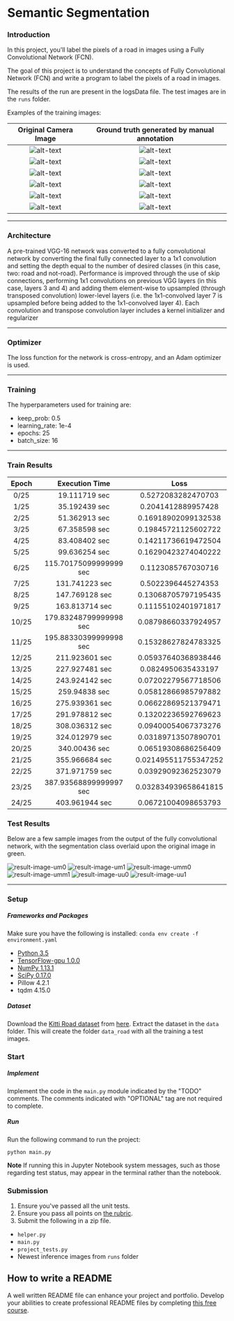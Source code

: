 [//]: # (Image References)

[animated-output]: ./runs/1504658354.6969173/anim_road.gif

[image-um0]: ./data/um_000000.png
[image-um1]: ./data/um_000001.png
[image-umm0]: ./data/umm_000000.png
[image-umm1]: ./data/umm_000001.png
[image-uu0]: ./data/uu_000000.png
[image-uu1]: ./data/uu_000001.png

[gtimage-um0]: ./data/um_lane_000000.png
[gtimage-um1]: ./data/um_lane_000001.png
[gtimage-umm0]: ./data/umm_road_000000.png
[gtimage-umm1]: ./data/umm_road_000001.png
[gtimage-uu0]: ./data/uu_road_000000.png
[gtimage-uu1]: ./data/uu_road_000001.png

[result-image-um0]: ./runs/1504658354.6969173/um_000000.png
[result-image-um1]: ./runs/1504658354.6969173/um_000001.png
[result-image-umm0]: ./runs/1504658354.6969173/umm_000000.png
[result-image-umm1]: ./runs/1504658354.6969173/umm_000001.png
[result-image-uu0]: ./runs/1504658354.6969173/uu_000000.png
[result-image-uu1]: ./runs/1504658354.6969173/uu_000001.png

# Semantic Segmentation

### Introduction
In this project, you'll label the pixels of a road in images using a Fully Convolutional Network (FCN).

The goal of this project is to understand the concepts of Fully Convolutional Network (FCN) and write a program to label the pixels of a road in images.

The results of the run are present in the logsData file. The test images are in the `runs` folder.

Examples of the training images:

Original Camera Image   |  Ground truth generated by manual annotation  
:----------------------:|:--------------------------------------------:
![alt-text][image-um0]  | ![alt-text][gtimage-um0]  
![alt-text][image-um1]  | ![alt-text][gtimage-um1]  
![alt-text][image-umm0]  | ![alt-text][gtimage-umm0]  
![alt-text][image-umm1]  | ![alt-text][gtimage-umm1]  
![alt-text][image-uu0]  | ![alt-text][gtimage-uu0]  
![alt-text][image-uu1]  | ![alt-text][gtimage-uu1]  

---

### Architecture

A pre-trained VGG-16 network was converted to a fully convolutional network by converting the final fully connected layer to a 1x1 convolution and setting the depth equal to the number of desired classes (in this case, two: road and not-road). Performance is improved through the use of skip connections, performing 1x1 convolutions on previous VGG layers (in this case, layers 3 and 4) and adding them element-wise to upsampled (through transposed convolution) lower-level layers (i.e. the 1x1-convolved layer 7 is upsampled before being added to the 1x1-convolved layer 4). Each convolution and transpose convolution layer includes a kernel initializer and regularizer

---

### Optimizer

The loss function for the network is cross-entropy, and an Adam optimizer is used.

---

### Training

The hyperparameters used for training are:

  - keep_prob: 0.5
  - learning_rate: 1e-4
  - epochs: 25
  - batch_size: 16

---

### Train Results
Epoch   |  Execution Time   |  Loss
:-------:|:-----------------:|:-----------------:
0/25 | 19.111719 sec | 0.5272083282470703
1/25 | 35.192439 sec | 0.2041412889957428
2/25 | 51.362913 sec | 0.16918902099132538
3/25 | 67.358598 sec | 0.19845721125602722
4/25 | 83.408402 sec | 0.14211736619472504
5/25 | 99.636254 sec | 0.16290423274040222
6/25 | 115.70175099999999 sec | 0.1123085767030716
7/25 | 131.741223 sec | 0.5022396445274353
8/25 | 147.769128 sec | 0.13068705797195435
9/25 | 163.813714 sec | 0.11155102401971817
10/25 | 179.83248799999998 sec | 0.08798660337924957
11/25 | 195.88330399999998 sec | 0.15328627824783325
12/25 | 211.923601 sec | 0.05937640368938446
13/25 | 227.927481 sec | 0.0824950635433197
14/25 | 243.924142 sec | 0.07202279567718506
15/25 | 259.94838 sec | 0.05812866985797882
16/25 | 275.939361 sec | 0.06622869521379471
17/25 | 291.978812 sec | 0.13202236592769623
18/25 | 308.036312 sec | 0.09400054067373276
19/25 | 324.012979 sec | 0.03189713507890701
20/25 | 340.00436 sec | 0.06519308686256409
21/25 | 355.966684 sec | 0.021495511755347252
22/25 | 371.971759 sec | 0.03929092362523079
23/25 | 387.93568899999997 sec | 0.032834939658641815
24/25 | 403.961944 sec | 0.06721004098653793

### Test Results 

Below are a few sample images from the output of the fully convolutional network, with the segmentation class overlaid upon the original image in green.

![result-image-um0](./runs/1504658354.6969173/um_000000.png)
![result-image-um1](./runs/1504658354.6969173/um_000001.png)
![result-image-umm0](./runs/1504658354.6969173/umm_000000.png)
![result-image-umm1](./runs/1504658354.6969173/umm_000001.png)
![result-image-uu0](./runs/1504658354.6969173/uu_000000.png)
![result-image-uu1](./runs/1504658354.6969173/uu_000001.png)

---

### Setup
##### Frameworks and Packages
Make sure you have the following is installed:
`conda env create -f environment.yaml`

 - [Python 3.5](https://www.python.org/)
 - [TensorFlow-gpu 1.0.0](https://www.tensorflow.org/)
 - [NumPy 1.13.1](http://www.numpy.org/)
 - [SciPy 0.17.0](https://www.scipy.org/)
 - Pillow 4.2.1
 - tqdm 4.15.0
##### Dataset
Download the [Kitti Road dataset](http://www.cvlibs.net/datasets/kitti/eval_road.php) from [here](http://www.cvlibs.net/download.php?file=data_road.zip).  Extract the dataset in the `data` folder.  This will create the folder `data_road` with all the training a test images.

### Start
##### Implement
Implement the code in the `main.py` module indicated by the "TODO" comments.
The comments indicated with "OPTIONAL" tag are not required to complete.
##### Run
Run the following command to run the project:
```
python main.py
```
**Note** If running this in Jupyter Notebook system messages, such as those regarding test status, may appear in the terminal rather than the notebook.

### Submission
1. Ensure you've passed all the unit tests.
2. Ensure you pass all points on [the rubric](https://review.udacity.com/#!/rubrics/989/view).
3. Submit the following in a zip file.
 - `helper.py`
 - `main.py`
 - `project_tests.py`
 - Newest inference images from `runs` folder
 
 ## How to write a README
A well written README file can enhance your project and portfolio.  Develop your abilities to create professional README files by completing [this free course](https://www.udacity.com/course/writing-readmes--ud777).
